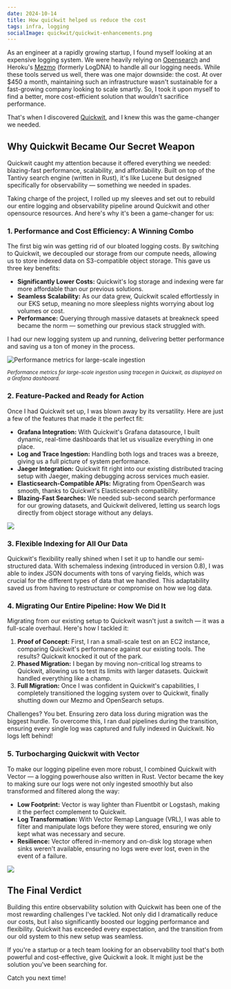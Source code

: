 ```yaml
---
date: 2024-10-14
title: How quickwit helped us reduce the cost
tags: infra, logging
socialImage: quickwit/quickwit-enhancements.png
---
```


As an engineer at a rapidly growing startup, I found myself looking at an expensive logging system. We were heavily relying on [Opensearch](https://aws.amazon.com/opensearch-service/) and Heroku's [Mezmo](https://www.mezmo.com/) (formerly LogDNA) to handle all our logging needs. While these tools served us well, there was one major downside: the cost. At over $450 a month, maintaining such an infrastructure wasn't sustainable for a fast-growing company looking to scale smartly. So, I took it upon myself to find a better, more cost-efficient solution that wouldn't sacrifice performance.

That's when I discovered [Quickwit](https://quickwit.io/), and I knew this was the game-changer we needed.

## Why Quickwit Became Our Secret Weapon

Quickwit caught my attention because it offered everything we needed: blazing-fast performance, scalability, and affordability. Built on top of the Tantivy search engine (written in Rust), it's like Lucene but designed specifically for observability — something we needed in spades.

Taking charge of the project, I rolled up my sleeves and set out to rebuild our entire logging and observability pipeline around Quickwit and other opensource resources. And here's why it's been a game-changer for us:

### 1. Performance and Cost Efficiency: A Winning Combo

The first big win was getting rid of our bloated logging costs. By switching to Quickwit, we decoupled our storage from our compute needs, allowing us to store indexed data on S3-compatible object storage. This gave us three key benefits:

- **Significantly Lower Costs:** Quickwit's log storage and indexing were far more affordable than our previous solutions.
- **Seamless Scalability:** As our data grew, Quickwit scaled effortlessly in our EKS setup, meaning no more sleepless nights worrying about log volumes or cost.
- **Performance:** Querying through massive datasets at breakneck speed became the norm — something our previous stack struggled with.

I had our new logging system up and running, delivering better performance and saving us a ton of money in the process.

<div style={{ textAlign: "center", marginBottom: "1em" }}>
  <img src="static/quickwit/prom-metrics-for-qw.webp" alt="Performance metrics for large-scale ingestion" style={{ maxWidth: "100%" }} />
  <p style={{ fontStyle: "italic !important", fontSize: "smaller", color: "#666", marginTop: "0.5em" }}>
    <em><small>Performance metrics for large-scale ingestion using tracegen in Quickwit, as displayed on a Grafana dashboard.</small></em>
  </p>
</div>

### 2. Feature-Packed and Ready for Action

Once I had Quickwit set up, I was blown away by its versatility. Here are just a few of the features that made it the perfect fit:

- **Grafana Integration:** With Quickwit's Grafana datasource, I built dynamic, real-time dashboards that let us visualize everything in one place.
- **Log and Trace Ingestion:** Handling both logs and traces was a breeze, giving us a full picture of system performance.
- **Jaeger Integration:** Quickwit fit right into our existing distributed tracing setup with Jaeger, making debugging across services much easier.
- **Elasticsearch-Compatible APIs:** Migrating from OpenSearch was smooth, thanks to Quickwit's Elasticsearch compatibility.
- **Blazing-Fast Searches:** We needed sub-second search performance for our growing datasets, and Quickwit delivered, letting us search logs directly from object storage without any delays.

![](static/quickwit/quickwit-enhancements.png)

### 3. Flexible Indexing for All Our Data

Quickwit's flexibility really shined when I set it up to handle our semi-structured data. With schemaless indexing (introduced in version 0.8), I was able to index JSON documents with tons of varying fields, which was crucial for the different types of data that we handled. This adaptability saved us from having to restructure or compromise on how we log data.

### 4. Migrating Our Entire Pipeline: How We Did It

Migrating from our existing setup to Quickwit wasn't just a switch — it was a full-scale overhaul. Here's how I tackled it:

1. **Proof of Concept:** First, I ran a small-scale test on an EC2 instance, comparing Quickwit's performance against our existing tools. The results? Quickwit knocked it out of the park.
2. **Phased Migration:** I began by moving non-critical log streams to Quickwit, allowing us to test its limits with larger datasets. Quickwit handled everything like a champ.
3. **Full Migration:** Once I was confident in Quickwit's capabilities, I completely transitioned the logging system over to Quickwit, finally shutting down our Mezmo and OpenSearch setups.

Challenges? You bet. Ensuring zero data loss during migration was the biggest hurdle. To overcome this, I ran dual pipelines during the transition, ensuring every single log was captured and fully indexed in Quickwit. No logs left behind!

### 5. Turbocharging Quickwit with Vector

To make our logging pipeline even more robust, I combined Quickwit with Vector — a logging powerhouse also written in Rust. Vector became the key to making sure our logs were not only ingested smoothly but also transformed and filtered along the way:

- **Low Footprint:** Vector is way lighter than Fluentbit or Logstash, making it the perfect complement to Quickwit.
- **Log Transformation:** With Vector Remap Language (VRL), I was able to filter and manipulate logs before they were stored, ensuring we only kept what was necessary and secure.
- **Resilience:** Vector offered in-memory and on-disk log storage when sinks weren't available, ensuring no logs were ever lost, even in the event of a failure.

![](static/quickwit/vector-add-ons.webp)

## The Final Verdict

Building this entire observability solution with Quickwit has been one of the most rewarding challenges I've tackled. Not only did I dramatically reduce our costs, but I also significantly boosted our logging performance and flexibility. Quickwit has exceeded every expectation, and the transition from our old system to this new setup was seamless.

If you're a startup or a tech team looking for an observability tool that's both powerful and cost-effective, give Quickwit a look. It might just be the solution you've been searching for.

Catch you next time!

